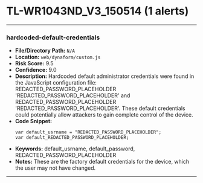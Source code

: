 # TL-WR1043ND_V3_150514 (1 alerts)

---

### hardcoded-default-credentials

- **File/Directory Path:** `N/A`
- **Location:** `web/dynaform/custom.js`
- **Risk Score:** 9.5
- **Confidence:** 9.0
- **Description:** Hardcoded default administrator credentials were found in the JavaScript configuration file: REDACTED_PASSWORD_PLACEHOLDER 'REDACTED_PASSWORD_PLACEHOLDER' and REDACTED_PASSWORD_PLACEHOLDER 'REDACTED_PASSWORD_PLACEHOLDER'. These default credentials could potentially allow attackers to gain complete control of the device.
- **Code Snippet:**
  ```
  var default_usrname = "REDACTED_PASSWORD_PLACEHOLDER";
  var default_REDACTED_PASSWORD_PLACEHOLDER;
  ```
- **Keywords:** default_usrname, default_password, REDACTED_PASSWORD_PLACEHOLDER
- **Notes:** These are the factory default credentials for the device, which the user may not have changed.

---
